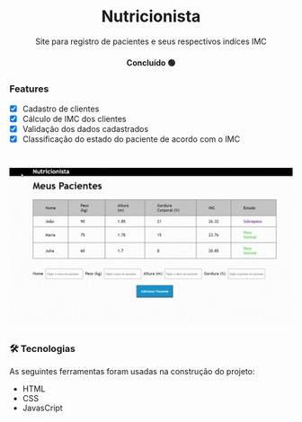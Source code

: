 <h1 align="center">Nutricionista</h1>

<p align="center">Site para registro de pacientes e seus respectivos indíces IMC</p>

<h4 align="center"> 
	Concluído 🟢
</h4>

### Features

- [x] Cadastro de clientes
- [x] Cálculo de IMC dos clientes
- [x] Validação dos dados cadastrados
- [x] Classificação do estado do paciente de acordo com o IMC

<h1 align="center">
    <img alt="Demonstração do Projeto" src="./img/nutricionista.gif" />
</h1>

### 🛠 Tecnologias

As seguintes ferramentas foram usadas na construção do projeto:

- HTML
- CSS
- JavasCript


